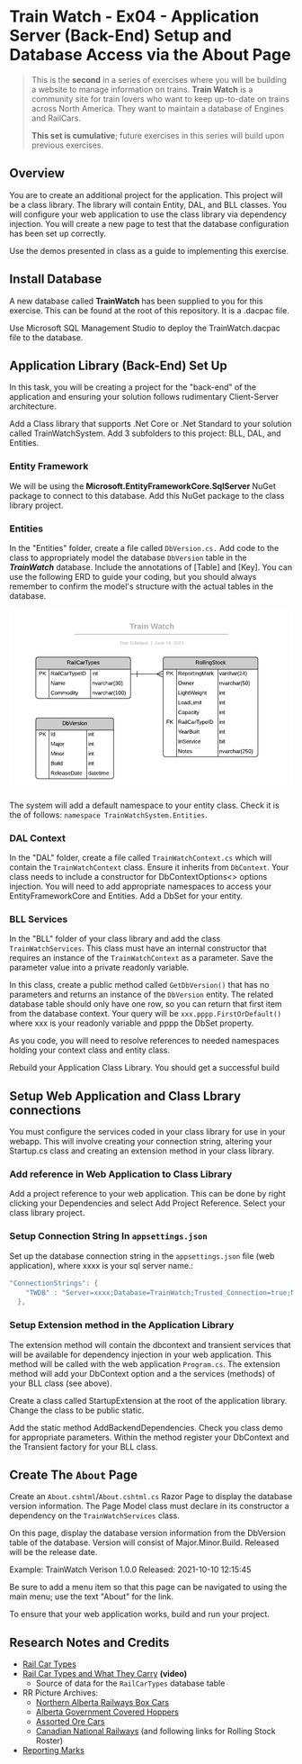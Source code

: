 # Train Watch - Ex04 - Application Server (Back-End) Setup and Database Access via the About Page

> This is the **second** in a series of exercises where you will be building a website to manage information on trains. **Train Watch** is a community site for train lovers who want to keep up-to-date on trains across North America. They want to maintain a database of Engines and RailCars.
>
> **This set is cumulative**; future exercises in this series will build upon previous exercises.

## Overview

You are to create an additional project for the application. This project will be a class library. The library will contain Entity, DAL, and BLL classes. You will configure your web application to use the class library via dependency injection. You will  create a new page to test that the database configuration has been set up correctly.

Use the demos presented in class as a guide to implementing this exercise.
## Install Database

A new database called **TrainWatch** has been supplied to you for this exercise. This can be found at the root of this repository. It is a .dacpac file.

Use Microsoft SQL Management Studio to deploy the TrainWatch.dacpac file to the database.

## Application Library (Back-End) Set Up

In this task, you will be creating a project for the "back-end" of the application and ensuring your solution follows rudimentary Client-Server architecture.

Add a Class library that supports .Net Core or .Net Standard to your solution called TrainWatchSystem. Add 3 subfolders to this project: BLL, DAL, and Entities.

### Entity Framework

We will be using the **Microsoft.EntityFrameworkCore.SqlServer** NuGet package to connect to this database. Add this NuGet package to the class library project.

### Entities

In the "Entities" folder, create a file called `DbVersion.cs.` Add code to the class to appropriately model the database `DbVersion` table in the ***TrainWatch*** database. Include the annotations of [Table] and [Key]. You can use the following ERD to guide your coding, but you should always remember to confirm the model's structure with the actual tables in the database.

![ERD](./TrainWatch.png)

The system will add a default namespace to your entity class. Check it is the of follows:  `namespace TrainWatchSystem.Entities`. 

### DAL Context

In the "DAL" folder, create a file called `TrainWatchContext.cs` which will contain the `TrainWatchContext` class. Ensure it inherits from `DbContext`. Your class needs to include a constructor for DbContextOptions<> options injection. You will need to add appropriate namespaces to access your EntityFrameworkCore and Entities. Add a DbSet for your entity.

### BLL Services

In the "BLL" folder of your class library and add the class `TrainWatchServices`. This class must have an internal constructor that requires an instance of the `TrainWatchContext` as a parameter. Save the parameter value into a private readonly variable. 

In this class, create a public method called `GetDbVersion()` that has no parameters and returns an instance of the `DbVersion` entity. The related database table should only have one row, so you can return that first item from the database context. Your query will be `xxx.pppp.FirstOrDefault()` where xxx is your readonly variable and pppp the DbSet property.

As you code, you will need to resolve references to needed namespaces holding your context class and entity class.

Rebuild your Application Class Library. You should get a successful build

## Setup Web Application and Class Lbrary connections

You must configure the services coded in your class library for use in your webapp. This will involve creating your connection string, altering your Startup.cs class and creating an extension method in your class library.

### Add reference in Web Application to Class Library

Add a project reference to your web application. This can be done by right clicking your Dependencies and select Add Project Reference. Select your class library project.

### Setup Connection String In `appsettings.json` 

Set up the database connection string in the `appsettings.json` file (web application), where xxxx is your sql server name.:

```csharp
"ConnectionStrings": {
    "TWDB" : "Server=xxxx;Database=TrainWatch;Trusted_Connection=true;MultipleActiveResultSets=true"
  },
```
### Setup Extension method in the Application Library

The extension method will contain the dbcontext and transient services that will be available for dependency injection in your web application. This method will be called with the web application `Program.cs`. The extension method will add your DbContext option and a the services (methods) of your BLL class (see above).

Create a class called StartupExtension at the root of the application library. Change the class to be public static. 

Add the static method AddBackendDependencies. Check you class demo for appropriate parameters. Within the method register your DbContext and the Transient factory for your BLL class. 

## Create The `About` Page

Create an `About.cshtml`/`About.cshtml.cs` Razor Page to display the database version information. The Page Model class must declare in its constructor a dependency on the `TrainWatchServices` class. 

On this page, display the database version information from the DbVersion table of the database. Version will consist of Major.Minor.Build. Released will be the release date.

Example:   TrainWatch Verison 1.0.0  Released: 2021-10-10 12:15:45

Be sure to add a menu item so that this page can be navigated to using the main menu; use the text "About" for the link.

To ensure that your web application works, build and run your project.


## Research Notes and Credits

- [Rail Car Types](https://www.up.com/customers/track-record/tr181121_rail_car_types.htm)
- [Rail Car Types and What They Carry](https://youtu.be/ARr-LJCj2tg) **(video)**
  - Source of data for the `RailCarTypes` database table
- RR Picture Archives:
  - [Northern Alberta Railways Box Cars](http://www.rrpicturearchives.net/rsList.aspx?id=NAR&cid=2)
  - [Alberta Government Covered Hoppers](http://www.rrpicturearchives.net/rsList.aspx?id=ALNX&cid=4)
  - [Assorted Ore Cars](http://www.rrpicturearchives.net/rsList.aspx?cid=32)
  - [Canadian National Railways](http://www.rrpicturearchives.net/Railroad.aspx?id=CN) (and following links for Rolling Stock Roster)
- [Reporting Marks](https://en.wikipedia.org/wiki/List_of_reporting_marks:_C)
